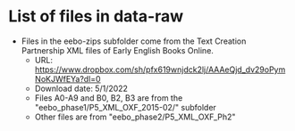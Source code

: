 # List of files in data-raw

* Files in the eebo-zips subfolder come from the Text Creation Partnership
  XML files of Early English Books Online. 
  * URL: https://www.dropbox.com/sh/pfx619wnjdck2lj/AAAeQjd_dv29oPymNoKJWfEYa?dl=0
  * Download date: 5/1/2022
  * Files A0-A9 and B0, B2, B3 are from the 
    "eebo_phase1/P5_XML_OXF_2015-02/" subfolder
  * Other files are from "eebo_phase2/P5_XML_OXF_Ph2"

